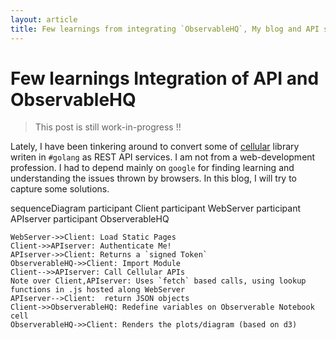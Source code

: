 ```yaml
---
layout: article
title: Few learnings from integrating `ObservableHQ`, My blog and API service
---
```


# Few learnings Integration of API and ObservableHQ 

> This post is still work-in-progress !!

Lately, I have been tinkering around to convert some of <a href="https://github.com/wiless/cellular">cellular</a> library writen in `#golang` as REST API services. I am not from a web-development profession. I had to depend mainly on `google` for finding learning and understanding the issues thrown by browsers. In this blog, I will try to capture some solutions.


<div class="mermaid">
sequenceDiagram
    participant Client
    participant WebServer
    participant APIserver    
    participant ObserverableHQ
    
    WebServer->>Client: Load Static Pages    
    Client->>APIserver: Authenticate Me!    
    APIserver->>Client: Returns a `signed Token`
    ObserverableHQ->>Client: Import Module
    Client-->>APIserver: Call Cellular APIs 
    Note over Client,APIserver: Uses `fetch` based calls, using lookup functions in .js hosted along WebServer 
    APIserver-->Client:  return JSON objects
    Client->>ObserverableHQ: Redefine variables on Observerable Notebook cell
    ObserverableHQ->>Client: Renders the plots/diagram (based on d3)    

</div>



